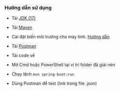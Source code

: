### Hướng dẫn sử dụng 

- Tải [JDK (17)](https://download.oracle.com/java/17/latest/jdk-17_windows-x64_bin.exe) 

- Tải [Maven](https://dlcdn.apache.org/maven/maven-3/3.9.3/binaries/apache-maven-3.9.3-bin.zip)

- Cài đặt biến môi trường cho máy tính. [Hướng dẫn](https://shareprogramming.net/cach-tai-va-cai-bien-moi-truong-maven-tren-windows/)

- Tải [Postman](https://www.postman.com/downloads/) 

- Tải code về [](https://github.com/duyhelloworld/)

- Mở Cmd hoặc PowerShell tại vị trí folder đã giải nén

- Chạy lệnh 
    `mvn spring-boot:run`

- Dùng Postman để test (link trong file .json)